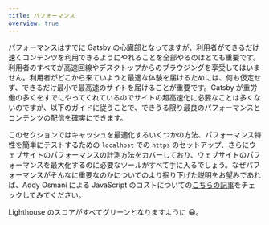 ```yaml
---
title: パフォーマンス
overview: true
---
```


パフォーマンスはすでに Gatsby の心臓部となってますが、利用者ができるだけ速くコンテンツを利用できるようにやれることを全部やるのはとても重要です。利用者のすべてが高速回線やデスクトップからのブラウジングを享受してはいません。利用者がどこから来ていようと最適な体験を届けるためには、何も仮定せず、できるだけ最小で最高速のサイトを届けることが重要です。Gatsby が重労働の多くをすでにやってくれているのでサイトの超高速化に必要なことは多くないのですが、以下のガイドに従うことで、できうる限り最良のパフォーマンスとコンテンツの配信を確実にできます。

このセクションではキャッシュを最適化するいくつかの方法、パフォーマンス特性を簡単にテストするための `localhost` での `https` のセットアップ、さらにウェブサイトのパフォーマンスの計測方法をカバーしており、ウェブサイトのパフォーマンスを最大化するのに必要なツールがすべて手に入るでしょう。なぜパフォーマンスがそんなに重要なのかについてのより掘り下げた説明をお望みであれば、Addy Osmani による JavaScript のコストについての[こちらの記事](https://v8.dev/blog/cost-of-javascript-2019)をチェックしてみてください。

Lighthouse のスコアがすべてグリーンとなりますように 😀。

<GuideList slug={props.slug} />
